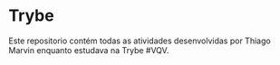 # Trybe
Este repositorio contém todas as atividades desenvolvidas por Thiago Marvin enquanto estudava na Trybe #VQV.
